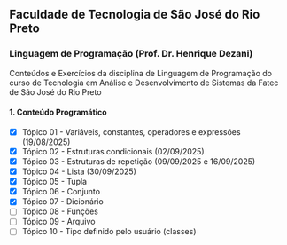 ## Faculdade de Tecnologia de São José do Rio Preto
### Linguagem de Programação (Prof. Dr. Henrique Dezani)

Conteúdos e Exercícios da disciplina de Linguagem de Programação do curso de Tecnologia em Análise e Desenvolvimento de Sistemas da Fatec de São José do Rio Preto

#### 1. Conteúdo Programático
- [x] Tópico 01 - Variáveis, constantes, operadores e expressões (19/08/2025)
- [x] Tópico 02 - Estruturas condicionais (02/09/2025)
- [x] Tópico 03 - Estruturas de repetição (09/09/2025 e 16/09/2025)
- [x] Tópico 04 - Lista (30/09/2025)
- [x] Tópico 05 - Tupla
- [x] Tópico 06 - Conjunto
- [x] Tópico 07 - Dicionário
- [ ] Tópico 08 - Funções
- [ ] Tópico 09 - Arquivo
- [ ] Tópico 10 - Tipo definido pelo usuário (classes)
